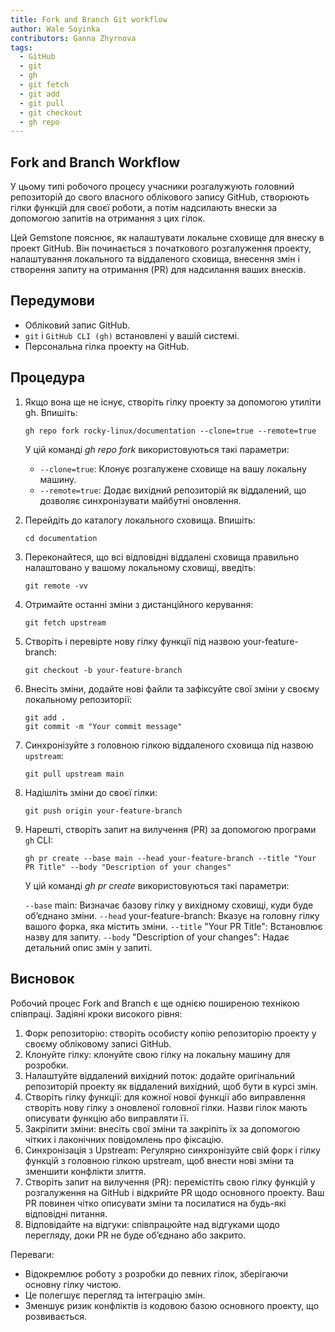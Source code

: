 ```yaml
---
title: Fork and Branch Git workflow
author: Wale Soyinka
contributors: Ganna Zhyrnova
tags:
  - GitHub
  - git
  - gh
  - git fetch
  - git add
  - git pull
  - git checkout
  - gh repo
---
```


## Fork and Branch Workflow

У цьому типі робочого процесу учасники розгалужують головний репозиторій до свого власного облікового запису GitHub, створюють гілки функцій для своєї роботи, а потім надсилають внески за допомогою запитів на отримання з цих гілок.

Цей Gemstone пояснює, як налаштувати локальне сховище для внеску в проект GitHub. Він починається з початкового розгалуження проекту, налаштування локального та віддаленого сховища, внесення змін і створення запиту на отримання (PR) для надсилання ваших внесків.

## Передумови

- Обліковий запис GitHub.
- `git` і `GitHub CLI (gh)` встановлені у вашій системі.
- Персональна гілка проекту на GitHub.

## Процедура

1. Якщо вона ще не існує, створіть гілку проекту за допомогою утиліти gh. Впишіть:
   ```
   gh repo fork rocky-linux/documentation --clone=true --remote=true
   ```
   У цій команді _gh repo fork_ використовуються такі параметри:
   - `--clone=true`: Клонує розгалужене сховище на вашу локальну машину.
   - `--remote=true`: Додає вихідний репозиторій як віддалений, що дозволяє синхронізувати майбутні оновлення.
2. Перейдіть до каталогу локального сховища. Впишіть:
   ```
   cd documentation
   ```
3. Переконайтеся, що всі відповідні віддалені сховища правильно налаштовано у вашому локальному сховищі, введіть:
   ```
   git remote -vv
   ```
4. Отримайте останні зміни з дистанційного керування:
   ```
   git fetch upstream
   ```
5. Створіть і перевірте нову гілку функції під назвою your-feature-branch:
   ```
   git checkout -b your-feature-branch
   ```
6. Внесіть зміни, додайте нові файли та зафіксуйте свої зміни у своєму локальному репозиторії:
   ```
   git add .
   git commit -m "Your commit message"
   ```
7. Синхронізуйте з головною гілкою віддаленого сховища під назвою `upstream`:
   ```
   git pull upstream main
   ```
8. Надішліть зміни до своєї гілки:
   ```
   git push origin your-feature-branch
   ```
9. Нарешті, створіть запит на вилучення (PR) за допомогою програми `gh` CLI:

   ```
   gh pr create --base main --head your-feature-branch --title "Your PR Title" --body "Description of your changes"
   ```

   У цій команді _gh pr create_ використовуються такі параметри:

   `--base` main: Визначає базову гілку у вихідному сховищі, куди буде об’єднано зміни.
   `--head` your-feature-branch: Вказує на головну гілку вашого форка, яка містить зміни.
   `--title` "Your PR Title": Встановлює назву для запиту.
   `--body` "Description of your changes": Надає детальний опис змін у запиті.

## Висновок

Робочий процес Fork and Branch є ще однією поширеною технікою співпраці.
Задіяні кроки високого рівня:

1. Форк репозиторію: створіть особисту копію репозиторію проекту у своєму обліковому записі GitHub.
2. Клонуйте гілку: клонуйте свою гілку на локальну машину для розробки.
3. Налаштуйте віддалений вихідний поток: додайте оригінальний репозиторій проекту як віддалений вихідний, щоб бути в курсі змін.
4. Створіть гілку функції: для кожної нової функції або виправлення створіть нову гілку з оновленої головної гілки. Назви гілок мають описувати функцію або виправляти її.
5. Закріпити зміни: внесіть свої зміни та закріпіть їх за допомогою чітких і лаконічних повідомлень про фіксацію.
6. Синхронізація з Upstream: Регулярно синхронізуйте свій форк і гілку функцій з головною гілкою upstream, щоб внести нові зміни та зменшити конфлікти злиття.
7. Створіть запит на вилучення (PR): перемістіть свою гілку функцій у розгалуження на GitHub і відкрийте PR щодо основного проекту. Ваш PR повинен чітко описувати зміни та посилатися на будь-які відповідні питання.
8. Відповідайте на відгуки: співпрацюйте над відгуками щодо перегляду, доки PR не буде об’єднано або закрито.

Переваги:

- Відокремлює роботу з розробки до певних гілок, зберігаючи основну гілку чистою.
- Це полегшує перегляд та інтеграцію змін.
- Зменшує ризик конфліктів із кодовою базою основного проекту, що розвивається.
